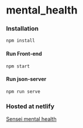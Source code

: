 # mental_health

### Installation
```
npm install
```
#### Run Front-end
```
npm start
```
#### Run json-server
```
npm run serve
```
### Hosted at netlify
[Sensei mental health](https://sensei-mentalhealth.netlify.app/)